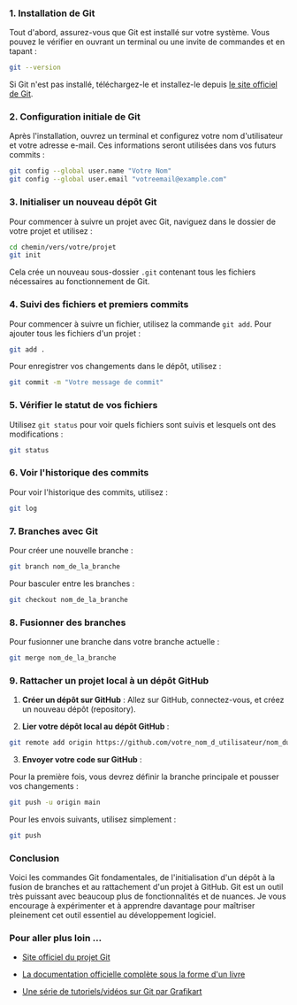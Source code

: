 ### 1. Installation de Git

Tout d'abord, assurez-vous que Git est installé sur votre système. Vous pouvez le vérifier en ouvrant un terminal ou une invite de commandes et en tapant :

```bash
git --version
```

Si Git n'est pas installé, téléchargez-le et installez-le depuis [le site officiel de Git](https://git-scm.com/).

### 2. Configuration initiale de Git

Après l'installation, ouvrez un terminal et configurez votre nom d'utilisateur et votre adresse e-mail. Ces informations seront utilisées dans vos futurs commits :

```bash
git config --global user.name "Votre Nom"
git config --global user.email "votreemail@example.com"
```

### 3. Initialiser un nouveau dépôt Git

Pour commencer à suivre un projet avec Git, naviguez dans le dossier de votre projet et utilisez :

```bash
cd chemin/vers/votre/projet
git init
```

Cela crée un nouveau sous-dossier `.git` contenant tous les fichiers nécessaires au fonctionnement de Git.

### 4. Suivi des fichiers et premiers commits

Pour commencer à suivre un fichier, utilisez la commande `git add`. Pour ajouter tous les fichiers d'un projet :

```bash
git add .
```

Pour enregistrer vos changements dans le dépôt, utilisez :

```bash
git commit -m "Votre message de commit"
```

### 5. Vérifier le statut de vos fichiers

Utilisez `git status` pour voir quels fichiers sont suivis et lesquels ont des modifications :

```bash
git status
```

### 6. Voir l'historique des commits

Pour voir l'historique des commits, utilisez :

```bash
git log
```

### 7. Branches avec Git

Pour créer une nouvelle branche :

```bash
git branch nom_de_la_branche
```

Pour basculer entre les branches :

```bash
git checkout nom_de_la_branche
```

### 8. Fusionner des branches

Pour fusionner une branche dans votre branche actuelle :

```bash
git merge nom_de_la_branche
```

### 9. Rattacher un projet local à un dépôt GitHub

1. **Créer un dépôt sur GitHub** : Allez sur GitHub, connectez-vous, et créez un nouveau dépôt (repository).

2. **Lier votre dépôt local au dépôt GitHub** :

```bash
git remote add origin https://github.com/votre_nom_d_utilisateur/nom_du_dépôt.git
```

3. **Envoyer votre code sur GitHub** :

Pour la première fois, vous devrez définir la branche principale et pousser vos changements :

```bash
git push -u origin main
```

Pour les envois suivants, utilisez simplement :

```bash
git push
```

### Conclusion

Voici les commandes Git fondamentales, de l'initialisation d'un dépôt à la fusion de branches et au rattachement d'un projet à GitHub. Git est un outil très puissant avec beaucoup plus de fonctionnalités et de nuances. Je vous encourage à expérimenter et à apprendre davantage pour maîtriser pleinement cet outil essentiel au développement logiciel.

### Pour aller plus loin ...
- [Site officiel du projet Git](https://git-scm.com/)

- [La documentation officielle complète sous la forme d'un livre](https://git-scm.com/book/fr/v2)

- [Une série de tutoriels/vidéos sur Git par Grafikart](https://grafikart.fr/tutoriels/git)
